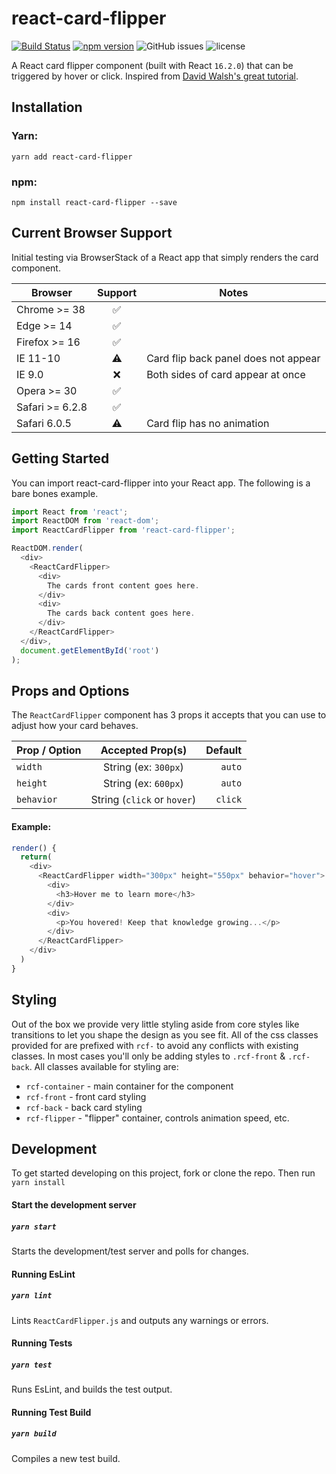 # react-card-flipper
[![Build Status](https://travis-ci.org/factor1/react-card-flipper.svg?branch=master)](https://travis-ci.org/factor1/react-card-flipper)
[![npm version](https://badge.fury.io/js/react-card-flipper.svg)](https://badge.fury.io/js/react-card-flipper)
![GitHub issues](https://img.shields.io/github/issues-raw/factor1/react-card-flipper.svg)
![license](https://img.shields.io/github/license/factor1/react-card-flipper.svg)


A React card flipper component (built with React `16.2.0`) that can be triggered by hover or click. Inspired
from [David Walsh's great tutorial](https://davidwalsh.name/css-flip).

## Installation
### Yarn:
`yarn add react-card-flipper`

### npm:
`npm install react-card-flipper --save`

## Current Browser Support
Initial testing via BrowserStack of a React app that simply renders the card
component.

| Browser | Support | Notes |
| ---------------- |:--:| ------ |
| Chrome >= 38     | ✅ | |
| Edge >= 14       | ✅ | |
| Firefox >= 16    | ✅‍ |  |
| IE 11-10         | ⚠️ | Card flip back panel does not appear |
| IE 9.0           | ❌ | Both sides of card appear at once |
| Opera >= 30      | ✅ | |
| Safari >= 6.2.8  | ✅ | |
| Safari 6.0.5     | ⚠️ | Card flip has no animation |


## Getting Started
You can import react-card-flipper into your React app. The following is a bare
bones example.

```js
import React from 'react';
import ReactDOM from 'react-dom';
import ReactCardFlipper from 'react-card-flipper';

ReactDOM.render(
  <div>
    <ReactCardFlipper>
      <div>
        The cards front content goes here.
      </div>
      <div>
        The cards back content goes here.
      </div>
    </ReactCardFlipper>
  </div>,
  document.getElementById('root')
);
```

## Props and Options
The `ReactCardFlipper` component has 3 props it accepts that you can use to adjust
how your card behaves.

| Prop / Option | Accepted Prop(s)            | Default |
| ------------- |:---------------------------:|--------:|
| `width`       | String (ex: `300px`)        | `auto`  |
| `height`      | String (ex: `600px`)        | `auto`  |
| `behavior`    | String (`click` or `hover`) | `click` |

#### Example:
```js
render() {
  return(
    <div>
      <ReactCardFlipper width="300px" height="550px" behavior="hover">
        <div>
          <h3>Hover me to learn more</h3>
        </div>
        <div>
          <p>You hovered! Keep that knowledge growing...</p>
        </div>
      </ReactCardFlipper>
    </div>
  )
}
```

## Styling
Out of the box we provide very little styling aside from core styles like transitions
to let you shape the design as you see fit. All of the css classes provided for are
prefixed with `rcf-` to avoid any conflicts with existing classes. In most cases you'll
only be adding styles to `.rcf-front` & `.rcf-back`. All classes available for styling are:

- `rcf-container` - main container for the component
- `rcf-front` - front card styling
- `rcf-back` - back card styling
- `rcf-flipper` - "flipper" container, controls animation speed, etc.

## Development
To get started developing on this project, fork or clone the repo. Then run `yarn install`

#### Start the development server
##### `yarn start`
Starts the development/test server and polls for changes.

#### Running EsLint
##### `yarn lint`
Lints `ReactCardFlipper.js` and outputs any warnings or errors.

#### Running Tests
##### `yarn test`
Runs EsLint, and builds the test output.

#### Running Test Build
##### `yarn build`
Compiles a new test build.
